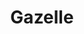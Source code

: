---
facebook: http://facebook.com/Gazelle.com
instagram: http://instagram.com/gazelle_com
logohandle: gazelle
sort: gazelle
title: Gazelle
twitter: https://x.com/gazelle
website: https://www.gazelle.com/
youtube: http://youtube.com/user/GoGazelle
---